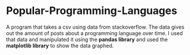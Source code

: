 # Popular-Programming-Languages
A program that takes a csv using data from stackoverflow. The data gives out the amount of posts about a programming language over time. I used that data and manipulated it using the **pandas library** and used the **matplotlib library** to show the data graphed.
